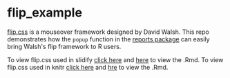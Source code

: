 flip_example
===

[flip.css](http://davidwalsh.name/css-flip) is a mouseover framework designed by David Walsh.  This repo demonstrates how the `popup` function in the [reports package](https://github.com/trinker/reports) can easily bring Walsh's flip framework to R users.

To view flip.css used in slidify [click here](http://trinker.github.io/popup.js/) and [here](https://github.com/trinker/flip_example/blob/master/PRESENTATION/flip.Rmd) to view the .Rmd. 
To view flip.css used in knitr [click here](http://htmlpreview.github.io/?https://github.com/trinker/popup_example/blob/master/REPORT/popup_example.html) and [hre](https://github.com/trinker/flip_example/blob/master/REPORT/flip_example.Rmd) to view the .Rmd.
